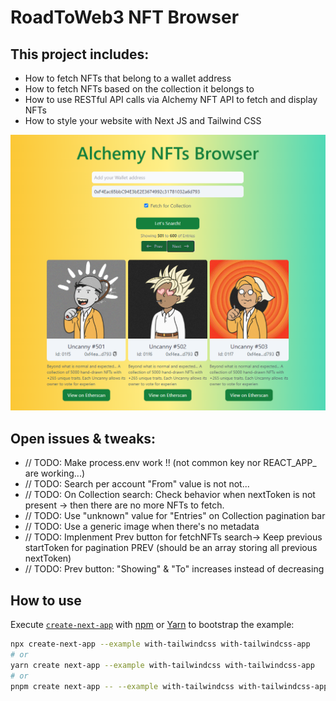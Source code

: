 # RoadToWeb3 NFT Browser

## This project includes:

- How to fetch NFTs that belong to a wallet address
- How to fetch NFTs based on the collection it belongs to
- How to use RESTful API calls via Alchemy NFT API to fetch and display NFTs
- How to style your website with Next JS and Tailwind CSS


![Screenshot](screenshot.png)


## Open issues & tweaks:

- // TODO: Make process.env work !! (not common key nor REACT_APP_ are working...)
- // TODO: Search per account "From" value is not not...
- // TODO: On Collection search: Check behavior when nextToken is not present -> then there are no more NFTs to fetch.
- // TODO: Use "unknown" value for "Entries" on Collection pagination bar
- // TODO: Use a generic image when there's no metadata
- // TODO: Implenment Prev button for fetchNFTs search-> Keep previous startToken for pagination PREV (should be an array storing all previous nextToken)
- // TODO: Prev button: "Showing" & "To" increases instead of decreasing


## How to use

Execute [`create-next-app`](https://github.com/vercel/next.js/tree/canary/packages/create-next-app) with [npm](https://docs.npmjs.com/cli/init) or [Yarn](https://yarnpkg.com/lang/en/docs/cli/create/) to bootstrap the example:

```bash
npx create-next-app --example with-tailwindcss with-tailwindcss-app
# or
yarn create next-app --example with-tailwindcss with-tailwindcss-app
# or
pnpm create next-app -- --example with-tailwindcss with-tailwindcss-app
```
